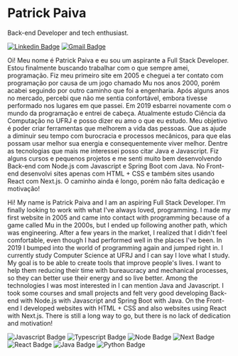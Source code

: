 # Patrick Paiva 

Back-end Developer and tech enthusiast.

[![Linkedin Badge](https://img.shields.io/badge/-Patrick%20Paiva-2867b2?style=flat-square&logo=Linkedin&logoColor=white&link=https://www.linkedin.com/in/patrick-paiva-11915023/)](https://www.linkedin.com/in/patrick-paiva-11915023/) 
[![Gmail Badge](https://img.shields.io/badge/-patrickpaiva88@gmail.com-D14836?style=flat-square&logo=Gmail&logoColor=white&link=mailto:patrickpaiva88@gmail.com)](mailto:patrickpaiva88@gmail.com)

Oi! Meu nome é Patrick Paiva e eu sou um aspirante a Full Stack Developer. Estou finalmente buscando trabalhar com o que sempre amei, programação. Fiz meu primeiro site em 2005 e cheguei a ter contato com programação por causa de um jogo chamado Mu nos anos 2000, porém acabei seguindo por outro caminho que foi a engenharia. Após alguns anos no mercado, percebi que não me sentia confortável, embora tivesse performado nos lugares em que passei. Em 2019 esbarrei novamente com o mundo da programação e entrei de cabeça. Atualmente estudo Ciência da Computação no UFRJ e posso dizer eu amo o que eu estudo.
Meu objetivo é poder criar ferramentas que melhorem a vida das pessoas. Que as ajude a diminuir seu tempo com burocracia e processos mecânicos, para que elas possam usar melhor sua energia e consequentemente viver melhor.
Dentre as tecnologias que mais me interessei posso citar Java e Javascript. Fiz alguns cursos e pequenos projetos e me senti muito bem desenvolvendo Back-end com Node.js com Javascript e Spring Boot com Java. No Front-end desenvolvi sites apenas com HTML + CSS e também sites usando React com Next.js. O caminho ainda é longo, porém não falta dedicação e motivação!


Hi! My name is Patrick Paiva and I am an aspiring Full Stack Developer. I'm finally looking to work with what I've always loved, programming. I made my first website in 2005 and came into contact with programming because of a game called Mu in the 2000s, but I ended up following another path, which was engineering. After a few years in the market, I realized that I didn't feel comfortable, even though I had performed well in the places I've been. In 2019 I bumped into the world of programming again and jumped right in. I currently study Computer Science at UFRJ and I can say I love what I study.
My goal is to be able to create tools that improve people's lives. I want to help them reducing their time with bureaucracy and mechanical processes, so they can better use their energy and so live better.
Among the technologies I was most interested in I can mention Java and Javascript. I took some courses and small projects and felt very good developing Back-end with Node.js with Javascript and Spring Boot with Java. On the Front-end I developed websites with HTML + CSS and also websites using React with Next.js. There is still a long way to go, but there is no lack of dedication and motivation!

![Javascript Badge](https://img.shields.io/badge/JavaScript-323330?style=for-the-badge&logo=javascript&logoColor=F7DF1E)
![Typescript Badge](https://img.shields.io/badge/TypeScript-007ACC?style=for-the-badge&logo=typescript&logoColor=white)
![Node Badge](https://img.shields.io/badge/Node.js-339933?style=for-the-badge&logo=nodedotjs&logoColor=white)
![Next Badge](https://img.shields.io/badge/next.js-000000?style=for-the-badge&logo=nextdotjs&logoColor=white)
![React Badge](https://img.shields.io/badge/React-20232A?style=for-the-badge&logo=react&logoColor=61DAFB)
![Java Badge](https://img.shields.io/badge/Java-ED8B00?style=for-the-badge&logo=java&logoColor=white)
![Python Badge](https://img.shields.io/badge/Python-FFD43B?style=for-the-badge&logo=python&logoColor=darkgreen)


